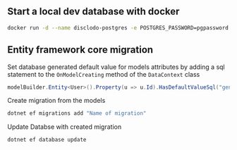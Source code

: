 ## Start a local dev database with docker

```bash
docker run -d --name disclodo-postgres -e POSTGRES_PASSWORD=pgpassword -e POSTGRES_USER=pguser -e POSTGRES_DB=pgdb -v docker_database:/var/lib/postgresql/data -p 5432:5432 postgres:15
```

## Entity framework core migration

Set database generated default value for models attributes by adding a sql statement to the `OnModelCreating` method of the `DataContext` class

```csharp
modelBuilder.Entity<User>().Property(u => u.Id).HasDefaultValueSql("gen_random_uuid()");
```

Create migration from the models

```bash
dotnet ef migrations add "Name of migration"
```

Update Databse with created migration

```
dotnet ef database update
```
